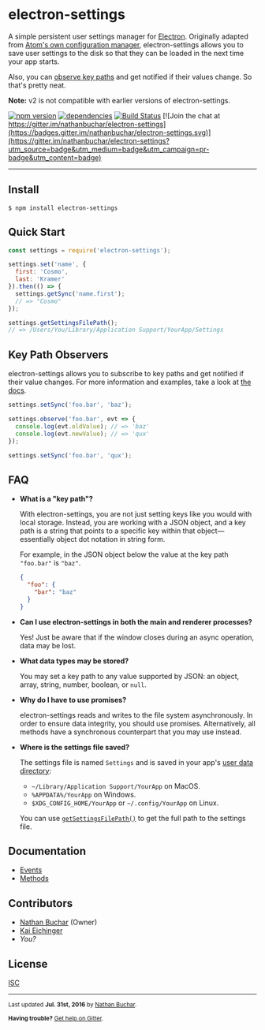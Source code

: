 electron-settings
=================

A simple persistent user settings manager for [Electron][external_electron]. Originally adapted from [Atom's own configuration manager][external_atom-config], electron-settings allows you to save user settings to the disk so that they can be loaded in the next time your app starts.

Also, you can [observe key paths][method_observe] and get notified if their values change. So that's pretty neat.

**Note:** v2 is not compatible with earlier versions of electron-settings.

[![npm version](https://badge.fury.io/js/electron-settings.svg)](http://badge.fury.io/js/electron-settings)
[![dependencies](https://david-dm.org/nathanbuchar/electron-settings.svg)](https://david-dm.org/nathanbuchar/electron-settings.svg)
[![Build Status](https://travis-ci.org/nathanbuchar/electron-settings.svg?branch=master)](https://travis-ci.org/nathanbuchar/electron-settings)
[![Join the chat at https://gitter.im/nathanbuchar/electron-settings](https://badges.gitter.im/nathanbuchar/electron-settings.svg)](https://gitter.im/nathanbuchar/electron-settings?utm_source=badge&utm_medium=badge&utm_campaign=pr-badge&utm_content=badge)



***



Install
---------

```
$ npm install electron-settings
```


Quick Start
-----------

```js
const settings = require('electron-settings');

settings.set('name', {
  first: 'Cosmo',
  last: 'Kramer'
}).then(() => {
  settings.getSync('name.first');
  // => "Cosmo"
});

settings.getSettingsFilePath();
// => /Users/You/Library/Application Support/YourApp/Settings
```

Key Path Observers
------------------
electron-settings allows you to subscribe to key paths and get notified if their value changes. For more information and examples, take a look at [the docs][method_observe].

```js
settings.setSync('foo.bar', 'baz');

settings.observe('foo.bar', evt => {
  console.log(evt.oldValue); // => 'baz'
  console.log(evt.newValue); // => 'qux'
});

settings.setSync('foo.bar', 'qux');
```

FAQ
---

* **What is a "key path"?**

  With electron-settings, you are not just setting keys like you would with local storage. Instead, you are working with a JSON object, and a key path is a string that points to a specific key within that object—essentially object dot notation in string form.

  For example, in the JSON object below the value at the key path `"foo.bar"` is `"baz"`.

  ```json
  {
    "foo": {
      "bar": "baz"
    }
  }
  ```

* **Can I use electron-settings in both the main and renderer processes?**

  Yes! Just be aware that if the window closes during an async operation, data may be lost.

* **What data types may be stored?**

  You may set a key path to any value supported by JSON: an object, array, string, number, boolean, or `null`.

* **Why do I have to use promises?**

  electron-settings reads and writes to the file system asynchronously. In order to ensure data integrity, you should use promises. Alternatively, all methods have a synchronous counterpart that you may use instead.

* **Where is the settings file saved?**

  The settings file is named `Settings` and is saved in your app's [user data directory](http://electron.atom.io/docs/api/app/#appgetpathname):

    * `~/Library/Application Support/YourApp` on MacOS.
    * `%APPDATA%/YourApp` on Windows.
    * `$XDG_CONFIG_HOME/YourApp` or `~/.config/YourApp` on Linux.

  You can use [`getSettingsFilePath()`][method_getSettingsFilePath] to get the full path to the settings file.


Documentation
-------------
* [Events][docs_events]
* [Methods][docs_methods]


Contributors
-------
* [Nathan Buchar](mailto:hello@nathanbuchar.com) (Owner)
* [Kai Eichinger](mailto:kai.eichinger@outlook.com)
* *You?*


License
-------
[ISC][license]


***
<small>Last updated **Jul. 31st, 2016** by [Nathan Buchar].</small>

<small>**Having trouble?** [Get help on Gitter][external_gitter].</small>






[license]: ./LICENSE.md

[Nathan Buchar]: mailto:hello@nathanbuchar.com

[section_install]: #install
[section_quick-start]: #quick-start
[section_faq]: #faq
[section_documentation]: #documentation
[section_contributors]: #contributors
[section_license]: #license

[docs_events]: ./docs/events.md
[docs_methods]: ./docs/methods.md

[method_observe]: ./docs/methods.md#observe
[method_getSettingsFilePath]: ./docs/methods.md#getsettingsfilepath

[external_electron]: https://electron.atom.com
[external_atom-config]: https://github.com/atom/atom/blob/master/src/config.coffee
[external_gitter]: https://gitter.im/nathanbuchar/electron-settings
